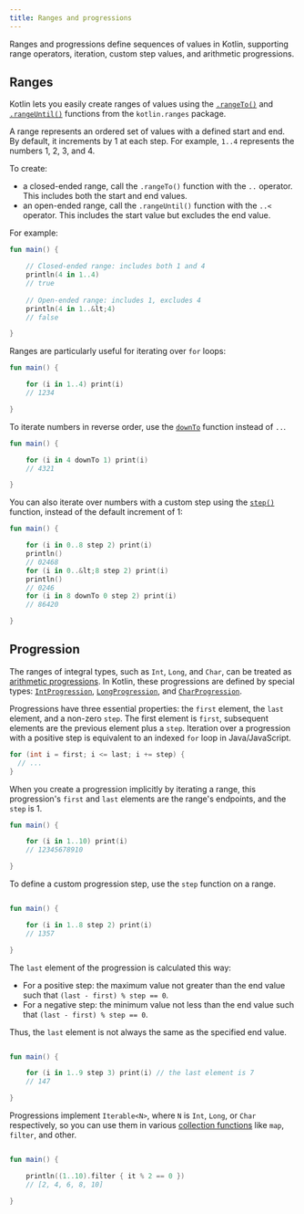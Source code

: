 ```yaml
---
title: Ranges and progressions
---
```



Ranges and progressions define sequences of values in Kotlin, supporting range operators, iteration, custom step values, and arithmetic progressions.

## Ranges

Kotlin lets you easily create ranges of values using the [`.rangeTo()`](https://kotlinlang.org/api/latest/jvm/stdlib/kotlin.ranges/range-to.html)
and [`.rangeUntil()`](https://kotlinlang.org/api/latest/jvm/stdlib/kotlin.ranges/range-until.html) functions from the 
`kotlin.ranges` package. 

A range represents an ordered set of values with a defined start and end. By default, it increments by 1 at each step.
For example, `1..4` represents the numbers 1, 2, 3, and 4.

To create:

* a closed-ended range, call the `.rangeTo()` function with the `..` operator. This includes both the start and end values.
* an open-ended range, call the `.rangeUntil()` function with the `..<` operator. This includes the start value but excludes the end value.

For example:

```kotlin
fun main() {

    // Closed-ended range: includes both 1 and 4
    println(4 in 1..4)
    // true
    
    // Open-ended range: includes 1, excludes 4
    println(4 in 1..&lt;4)
    // false

}
```


Ranges are particularly useful for iterating over `for` loops:

```kotlin
fun main() {

    for (i in 1..4) print(i)
    // 1234

}
```


To iterate numbers in reverse order, use the [`downTo`](https://kotlinlang.org/api/latest/jvm/stdlib/kotlin.ranges/down-to.html)
function instead of `..`.

```kotlin
fun main() {

    for (i in 4 downTo 1) print(i)
    // 4321

}
```


You can also iterate over numbers with a custom step using the
[`step()`](https://kotlinlang.org/api/latest/jvm/stdlib/kotlin.ranges/step.html) function, instead of the default increment of 1:

```kotlin
fun main() {

    for (i in 0..8 step 2) print(i)
    println()
    // 02468
    for (i in 0..&lt;8 step 2) print(i)
    println()
    // 0246
    for (i in 8 downTo 0 step 2) print(i)
    // 86420

}
```


## Progression

The ranges of integral types, such as `Int`, `Long`, and `Char`, can be treated as
[arithmetic progressions](https://en.wikipedia.org/wiki/Arithmetic_progression).
In Kotlin, these progressions are defined by special types: [`IntProgression`](https://kotlinlang.org/api/latest/jvm/stdlib/kotlin.ranges/-int-progression/index.html),
[`LongProgression`](https://kotlinlang.org/api/latest/jvm/stdlib/kotlin.ranges/-long-progression/index.html),
and [`CharProgression`](https://kotlinlang.org/api/latest/jvm/stdlib/kotlin.ranges/-char-progression/index.html).

Progressions have three essential properties: the `first` element, the `last` element, and a non-zero `step`.
The first element is `first`, subsequent elements are the previous element plus a `step`. 
Iteration over a progression with a positive step is equivalent to an indexed `for` loop in Java/JavaScript.

```java
for (int i = first; i <= last; i += step) {
  // ...
}
```

When you create a progression implicitly by iterating a range, this progression's `first` and `last` elements are the
range's endpoints, and the `step` is 1.

```kotlin
fun main() {

    for (i in 1..10) print(i)
    // 12345678910

}
```


To define a custom progression step, use the `step` function on a range.

```kotlin

fun main() {

    for (i in 1..8 step 2) print(i)
    // 1357

}
```


The `last` element of the progression is calculated this way:
* For a positive step: the maximum value not greater than the end value such that `(last - first) % step == 0`.
* For a negative step: the minimum value not less than the end value such that `(last - first) % step == 0`.

Thus, the `last` element is not always the same as the specified end value.

```kotlin

fun main() {

    for (i in 1..9 step 3) print(i) // the last element is 7
    // 147

}
```


Progressions implement `Iterable<N>`, where `N` is `Int`, `Long`, or `Char` respectively, so you can use them in various
[collection functions](./collection-operations.md) like `map`, `filter`, and other.

```kotlin

fun main() {

    println((1..10).filter { it % 2 == 0 })
    // [2, 4, 6, 8, 10]

}
```


